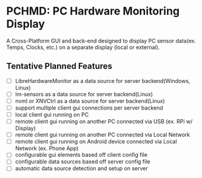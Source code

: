 # PCHMD: PC Hardware Monitoring Display
A Cross-Platform GUI and back-end designed to display PC sensor data(ex. Temps, Clocks, etc.) on a separate display (local or external).

## Tentative Planned Features

- [ ] LibreHardwareMonitor as a data source for server backend(Windows, Linux)
- [ ] lm-sensors as a data source for server backend(Linux)
- [ ] nvml or XNVCtrl as a data source for server backend(Linux)
- [ ] support multiple client gui connections per server backend
- [ ] local client gui running on PC
- [ ] remote client gui running on another PC connected via USB (ex. RPi w/ Display)
- [ ] remote client gui running on another PC connected via Local Network
- [ ] remote client gui running on Android device connected via Local Network (ex. Phone App)
- [ ] configurable gui elements based off client config file
- [ ] configurable data sources based off server config file
- [ ] automatic data source detection and setup on server
